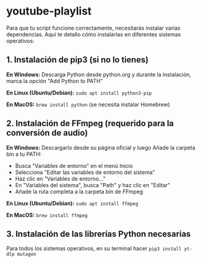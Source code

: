 # youtube-playlist

Para que tu script funcione correctamente, necesitarás instalar varias dependencias. Aquí te detallo cómo instalarlas en diferentes sistemas operativos:

## 1. Instalación de pip3 (si no lo tienes)

**En Windows:**
Descarga Python desde python.org y durante la instalación, marca la opción "Add Python to PATH"

**En Linux (Ubuntu/Debian):**
`sudo apt install python3-pip`

**En MacOS:**
`brew install python` (se necesita instalar Homebrew)

## 2. Instalación de FFmpeg (requerido para la conversión de audio)

**En Windows:**
Descargarlo desde su página oficial y luego Añade la carpeta bin a tu PATH:

- Busca "Variables de entorno" en el menú Inicio
- Selecciona "Editar las variables de entorno del sistema"
- Haz clic en "Variables de entorno..."
- En "Variables del sistema", busca "Path" y haz clic en "Editar"
- Añade la ruta completa a la carpeta bin de FFmpeg

**En Linux (Ubuntu/Debian):**
`sudo apt install ffmpeg`

**En MacOS:**
`brew install ffmpeg`

## 3. Instalación de las librerías Python necesarias

Para todos los sistemas operativos, en su terminal hacer `pip3 install yt-dlp mutagen`

